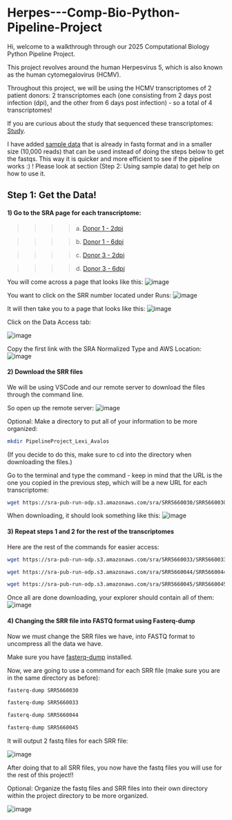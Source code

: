# Herpes---Comp-Bio-Python-Pipeline-Project
Hi, welcome to a walkthrough through our 2025 Computational Biology Python Pipeline Project.

This project revolves around the human Herpesvirus 5, which is also known as the human cytomegalovirus (HCMV). 

Throughout this project, we will be using the HCMV transcriptomes of 2 patient donors: 2 transcriptomes each (one consisting from 2 days post infection (dpi), and the other from 6 days post infection) - so a total of 4 transcriptomes! 

If you are curious about the study that sequenced these transcriptomes: [Study](https://pubmed.ncbi.nlm.nih.gov/29158406/).

I have added [sample data](https://github.com/lexrex333/Herpes---Comp-Bio-Python-Pipeline-Project/tree/main/Sample_fastq) that is already in fastq format and in a smaller size (10,000 reads) that can be used instead of doing the steps below to get the fastqs. This way it is quicker and more efficient to see if the pipeline works :) ! Please look at section (Step 2: Using sample data) to get help on how to use it. 
## Step 1: Get the Data!
#### 1) Go to the SRA page for each transcriptome:

>>>> a. [Donor 1 - 2dpi](https://www.ncbi.nlm.nih.gov/sra/SRX2896360) 

>>>> b. [Donor 1 - 6dpi](https://www.ncbi.nlm.nih.gov/sra/SRX2896363) 

>>>> c. [Donor 3 - 2dpi](https://www.ncbi.nlm.nih.gov/sra/SRX2896374)

>>>> d. [Donor 3 - 6dpi](https://www.ncbi.nlm.nih.gov/sra/SRX2896375)

You will come across a page that looks like this: 
![image](https://github.com/user-attachments/assets/b9904656-ab7e-4a88-bdde-32a3814db863)

You want to click on the SRR number located under Runs:
![image](https://github.com/user-attachments/assets/fdacf67c-9c99-4a41-b1b9-18b6a8e6d386)

It will then take you to a page that looks like this:
![image](https://github.com/user-attachments/assets/5e15a5d5-af6b-430b-ad58-f92d2ebaa85b)

Click on the Data Access tab:

![image](https://github.com/user-attachments/assets/c20a43a6-6556-4e06-8957-b632c704a413)

Copy the first link with the SRA Normalized Type and AWS Location:
![image](https://github.com/user-attachments/assets/543df29d-2648-46db-a66c-f695591e7897)

#### 2) Download the SRR files
We will be using VSCode and our remote server to download the files through the command line.

So open up the remote server:
![image](https://github.com/user-attachments/assets/d8c98f75-b92a-4b7e-be09-38dc1e42243f)

Optional: Make a directory to put all of your information to be more organized:
```bash
mkdir PipelineProject_Lexi_Avalos 
```
(If you decide to do this, make sure to cd into the directory when downloading the files.)


Go to the terminal and type the command - keep in mind that the URL is the one you copied in the previous step, which will be a new URL for each transcriptome: 
```bash
wget https://sra-pub-run-odp.s3.amazonaws.com/sra/SRR5660030/SRR5660030
```

When downloading, it should look something like this:
![image](https://github.com/user-attachments/assets/148f23d9-2722-4885-a4bd-111134779f14)

#### 3) Repeat steps 1 and 2 for the rest of the transcriptomes
Here are the rest of the commands for easier access:
```bash
wget https://sra-pub-run-odp.s3.amazonaws.com/sra/SRR5660033/SRR5660033
```
```bash
wget https://sra-pub-run-odp.s3.amazonaws.com/sra/SRR5660044/SRR5660044
```
```bash
wget https://sra-pub-run-odp.s3.amazonaws.com/sra/SRR5660045/SRR5660045
```
Once all are done downloading, your explorer should contain all of them:
![image](https://github.com/user-attachments/assets/499f1074-446f-40bc-8e74-7afe32e8ef68)

#### 4) Changing the SRR file into FASTQ format using Fasterq-dump
Now we must change the SRR files we have, into FASTQ format to uncompress all the data we have.

Make sure you have [fasterq-dump](https://rnnh.github.io/bioinfo-notebook/docs/fasterq-dump.html) installed. 

Now, we are going to use a command for each SRR file (make sure you are in the same directory as before):
```bash
fasterq-dump SRR5660030
```
```bash
fasterq-dump SRR5660033
```
```bash
fasterq-dump SRR5660044
```
```bash
fasterq-dump SRR5660045
```

It will output 2 fastq files for each SRR file:

![image](https://github.com/user-attachments/assets/856f1b9e-fed8-4bba-af01-68a7d4d02658)

After doing that to all SRR files, you now have the fastq files you will use for the rest of this project!!

Optional: Organize the fastq files and SRR files into their own directory within the project directory to be more organized.

![image](https://github.com/user-attachments/assets/01f76de7-a6eb-4352-a985-179bcc501dfe)







